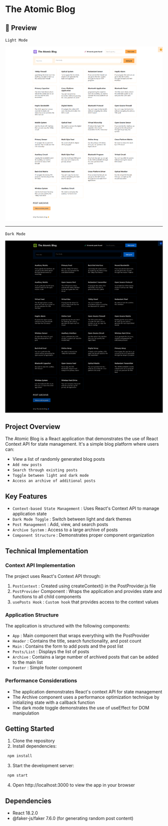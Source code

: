 # The Atomic Blog

## 📸 Preview

`Light Mode`

![lightMode](public/websiteWithLightMode.png)

---

`Dark Mode`

![darkMode](public/websiteWithDarkMode.png)

## Project Overview

The Atomic Blog is a React application that demonstrates the use of React Context API for state management. It's a simple blog platform where users can:

- View a list of randomly generated blog posts
- `Add new posts`
- `Search through existing posts`
- `Toggle between light and dark mode`
- `Access an archive of additional posts`

## Key Features

- `Context-based State Management` : Uses React's Context API to manage application state
- `Dark Mode Toggle` : Switch between light and dark themes
- `Post Management` : Add, view, and search posts
- `Archive System` : Access to a large archive of posts
- `Component Structure` : Demonstrates proper component organization

## Technical Implementation

### Context API Implementation

The project uses React's Context API through:

1. `PostContext` : Created using createContext() in the PostProvider.js file
2. `PostProvider` Component : Wraps the application and provides state and functions to all child components
3. `usePosts Hook` : `Custom hook` that provides access to the context values

### Application Structure

The application is structured with the following components:

- `App` : Main component that wraps everything with the PostProvider
- `Header` : Contains the title, search functionality, and post count
- `Main` : Contains the form to add posts and the post list
- `Posts/List` : Displays the list of posts
- `Archive` : Contains a large number of archived posts that can be added to the main list
- `Footer` : Simple footer component

### Performance Considerations

- The application demonstrates React's context API for state management
- The Archive component uses a performance optimization technique by initializing state with a callback function
- The dark mode toggle demonstrates the use of useEffect for DOM manipulation

## Getting Started

1. Clone the repository
2. Install dependencies:

```bash
 npm install
```

3. Start the development server:

```bash
 npm start
```

4. Open http://localhost:3000 to view the app in your browser

## Dependencies

- React 18.2.0
- @faker-js/faker 7.6.0 (for generating random post content)
